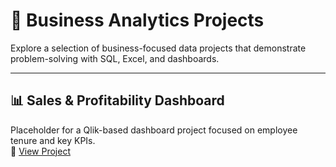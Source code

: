 # 🏢 Business Analytics Projects

Explore a selection of business-focused data projects that demonstrate problem-solving with SQL, Excel, and dashboards.

---

## 📊 Sales & Profitability Dashboard  
Placeholder for a Qlik-based dashboard project focused on employee tenure and key KPIs.  
🔗 [View Project](../projects/business/project-1-sales-analysis/)